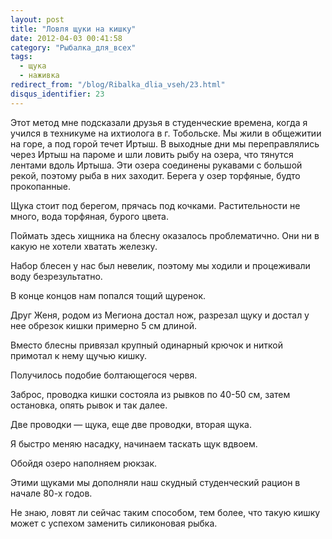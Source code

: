 ```yaml
---
layout: post
title: "Ловля щуки на кишку"
date: 2012-04-03 00:41:58
category: "Рыбалка_для_всех"
tags:
  - щука
  - наживка
redirect_from: "/blog/Ribalka_dlia_vseh/23.html"
disqus_identifier: 23
---
```

Этот метод мне подсказали друзья в студенческие времена, когда я учился
в техникуме на ихтиолога в г. Тобольске. Мы жили в общежитии на горе, а
под горой течет Иртыш. В выходные дни мы переправлялись через Иртыш на
пароме и шли ловить рыбу на озера, что тянутся лентами вдоль Иртыша. Эти
озера соединены рукавами с большой рекой, поэтому рыба в них заходит.
Берега у озер торфяные, будто прокопанные.

Щука стоит под берегом, прячась под кочками. Растительности не много,
вода торфяная, бурого цвета.

Поймать здесь хищника на блесну оказалось проблематично. Они ни в какую
не хотели хватать железку.

Набор блесен у нас был невелик, поэтому мы ходили и процеживали воду
безрезультатно.

В конце концов нам попался тощий щуренок.

Друг Женя, родом из Мегиона достал нож, разрезал щуку и достал у нее
обрезок кишки примерно 5 см длиной.

Вместо блесны привязал крупный одинарный крючок и ниткой примотал к нему
щучью кишку.

Получилось подобие болтающегося червя.

Заброс, проводка кишки состояла из рывков по 40-50 см, затем остановка,
опять рывок и так далее.

Две проводки — щука, еще две проводки, вторая щука.

Я быстро меняю насадку, начинаем таскать щук вдвоем.

Обойдя озеро наполняем рюкзак.

Этими щуками мы дополняли наш скудный студенческий рацион в начале 80-х
годов.

Не знаю, ловят ли сейчас таким способом, тем более, что такую кишку
может с успехом заменить силиконовая рыбка.
